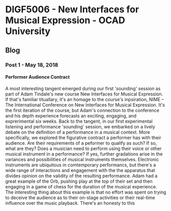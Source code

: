 # DIGF5006 - New Interfaces for Musical Expression - OCAD University
## Blog
### Post 1 - May 18, 2018
#### Performer Audience Contract
A most interesting tangent emerged during our first 'sounding' session as part of Adam Tindale's new course New Interfaces for Musical Expression. If that's familiar tituallary, it's an homage to the course's inpsiration, NIME – The International Conference on New Interfaces for Musical Expression. It's the first iteration of the course, but Adam's connection to the conference and his depth experience forecasts an exciting, engaging, and exprerimental six weeks.
Back to the tangent, in our first experimental listening and performance 'sounding' session, we embarked on a lively debate on the definition of a performance in a musical context. More specifically, we explored the figurative contract a performer has with their audience. Are their requirements of a peformer to qualify as such? If so, what are they?
Does a musician need to perform using their voice or other musical instrument in a performance? If yes, further gradations arise in the variances and possibilities of musical instruments themselves. Electronic instruments are ubiquitous in comtemporary performancs, but there's a wide range of interactions and engagement with the the apparatus that divides opinion on the validity of the resulting performance. Adam had a great example of the Orb, pushing play at the top of their set and then engaging in a game of chess for the duration of the musical experience. The interesting thing about this example is that no effort was spent on trying to deceive the audience as to their on-stage activities or their real-time influence over the music playback. There's an honesty to this 

